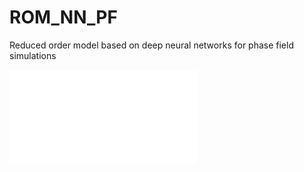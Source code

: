 # ROM_NN_PF
Reduced order model based on deep neural networks for phase field simulations  

![Alt text](/train/2D_benchmark/alpha_grains32_case0_anis0.08_G2.4R1.52_error7.pdf?raw=true "Optional Title")
